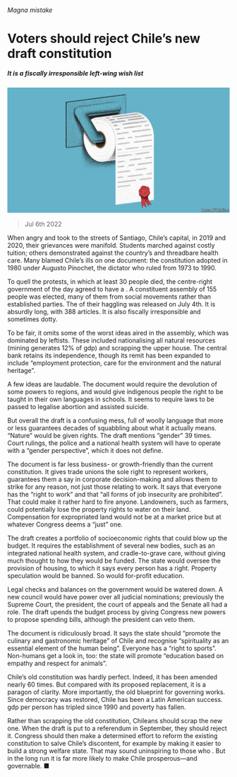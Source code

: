 ###### Magna mistake

# Voters should reject Chile’s new draft constitution 

##### It is a fiscally irresponsible left-wing wish list 

![image](images/20220709_LDD004.jpg) 

> Jul 6th 2022 

When angry and  took to the streets of Santiago, Chile’s capital, in 2019 and 2020, their grievances were manifold. Students marched against costly tuition; others demonstrated against the country’s  and threadbare health care. Many blamed Chile’s ills on one document: the constitution adopted in 1980 under Augusto Pinochet, the dictator who ruled from 1973 to 1990. 

To quell the protests, in which at least 30 people died, the centre-right government of the day agreed to have a . A constituent assembly of 155 people was elected, many of them from social movements rather than established parties. The  of their haggling was released on July 4th. It is absurdly long, with 388 articles. It is also fiscally irresponsible and sometimes dotty. 

To be fair, it omits some of the worst ideas aired in the assembly, which was dominated by leftists. These included nationalising all natural resources (mining generates 12% of gdp) and scrapping the upper house. The central bank retains its independence, though its remit has been expanded to include “employment protection, care for the environment and the natural heritage”. 

A few ideas are laudable. The document would require the devolution of some powers to regions, and would give indigenous people the right to be taught in their own languages in schools. It seems to require laws to be passed to legalise abortion and assisted suicide. 

But overall the draft is a confusing mess, full of woolly language that more or less guarantees decades of squabbling about what it actually means. “Nature” would be given rights. The draft mentions “gender” 39 times. Court rulings, the police and a national health system will have to operate with a “gender perspective”, which it does not define.

The document is far less business- or growth-friendly than the current constitution. It gives trade unions the sole right to represent workers, guarantees them a say in corporate decision-making and allows them to strike for any reason, not just those relating to work. It says that everyone has the “right to work” and that “all forms of job insecurity are prohibited”. That could make it rather hard to fire anyone. Landowners, such as farmers, could potentially lose the property rights to water on their land. Compensation for expropriated land would not be at a market price but at whatever Congress deems a “just” one. 

The draft creates a portfolio of socioeconomic rights that could blow up the budget. It requires the establishment of several new bodies, such as an integrated national health system, and cradle-to-grave care, without giving much thought to how they would be funded. The state would oversee the provision of housing, to which it says every person has a right. Property speculation would be banned. So would for-profit education. 

Legal checks and balances on the government would be watered down. A new council would have power over all judicial nominations; previously the Supreme Court, the president, the court of appeals and the Senate all had a role. The draft upends the budget process by giving Congress new powers to propose spending bills, although the president can veto them.

The document is ridiculously broad. It says the state should “promote the culinary and gastronomic heritage” of Chile and recognise “spirituality as an essential element of the human being”. Everyone has a “right to sports”. Non-humans get a look in, too: the state will promote “education based on empathy and respect for animals”.

Chile’s old constitution was hardly perfect. Indeed, it has been amended nearly 60 times. But compared with its proposed replacement, it is a paragon of clarity. More importantly, the old blueprint for governing works. Since democracy was restored, Chile has been a Latin American success. gdp per person has tripled since 1990 and poverty has fallen. 

Rather than scrapping the old constitution, Chileans should scrap the new one. When the draft is put to a referendum in September, they should reject it. Congress should then make a determined effort to reform the existing constitution to salve Chile’s discontent, for example by making it easier to build a strong welfare state. That may sound uninspiring to those who . But in the long run it is far more likely to make Chile prosperous—and governable. ■

